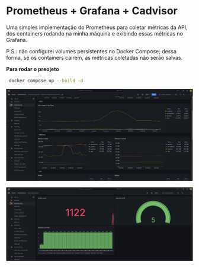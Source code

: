 # Prometheus + Grafana + Cadvisor

Uma simples implementação do Prometheus para coletar métricas da API, dos containers rodando na minha máquina e exibindo essas métricas no Grafana.

P.S.: não configurei volumes persistentes no Docker Compose; dessa forma, se os containers caírem, as métricas coletadas não serão salvas.

**Para rodar o preojeto**

```bash
 docker compose up --build -d
```

![cadvisor](./docs/cadvisor.png)

![api](./docs/api.png)
